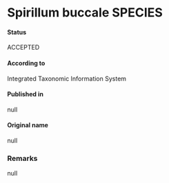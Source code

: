 Spirillum buccale SPECIES
=======

#### Status
ACCEPTED

#### According to
Integrated Taxonomic Information System

#### Published in
null

#### Original name
null

### Remarks
null